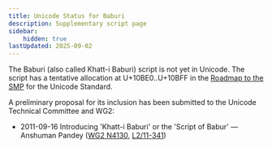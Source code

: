 ```yaml
---
title: Unicode Status for Baburi
description: Supplementary script page
sidebar:
    hidden: true
lastUpdated: 2025-09-02
---
```


The Baburi (also called Khatt-i Baburi) script is not yet in Unicode. The script has a tentative allocation at U+10BE0..U+10BFF in the [Roadmap to the SMP](http://www.unicode.org/roadmaps/smp/) for the Unicode Standard.

[comment]: # (end of intro)

[comment]: # (start of blocks)



[comment]: # (end of blocks)

[comment]: # (start of chars)



[comment]: # (end of chars)

[comment]: # (start of rest)

A preliminary proposal for its inclusion has been submitted to the Unicode Technical Committee and WG2:

- 2011-09-16 Introducing 'Khatt-i Baburi' or the 'Script of Babur' — Anshuman Pandey ([WG2 N4130](https://www.unicode.org/wg2/docs/n4130.pdf), [L2/11-341](http://www.unicode.org/cgi-bin/GetMatchingDocs.pl?L2/11-341))
